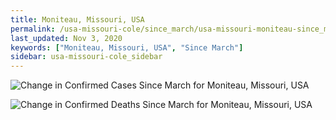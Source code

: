 ```yaml
---
title: Moniteau, Missouri, USA
permalink: /usa-missouri-cole/since_march/usa-missouri-moniteau-since_march.html
last_updated: Nov 3, 2020
keywords: ["Moniteau, Missouri, USA", "Since March"]
sidebar: usa-missouri-cole_sidebar
---
```


![Change in Confirmed Cases Since March for Moniteau, Missouri, USA](/covid_tracker/images/graphs/usa-missouri-moniteau-delta_confirmed-since_march_graph.png)

![Change in Confirmed Deaths Since March for Moniteau, Missouri, USA](/covid_tracker/images/graphs/usa-missouri-moniteau-delta_deaths-since_march_graph.png)
